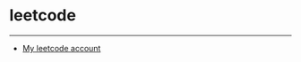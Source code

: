 # leetcode
<hr/>
<ul>
    <li><a href="https://leetcode.com/user6095QH/">My leetcode account</a></li>
</ul>